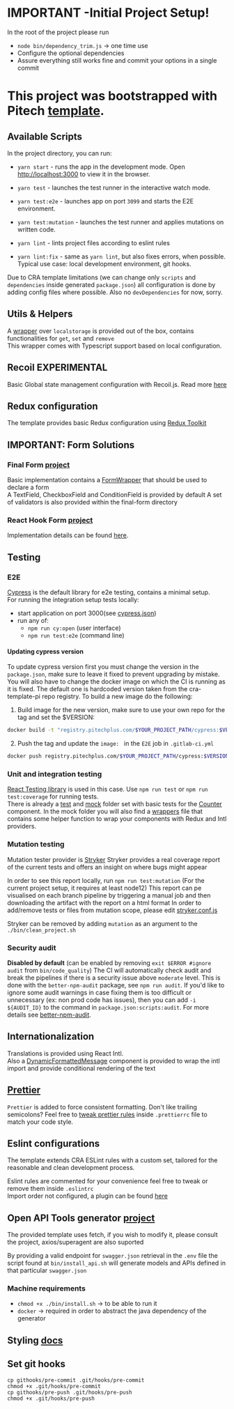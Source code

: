 # IMPORTANT -Initial Project Setup!

In the root of the project please run 
- `node bin/dependency_trim.js` -> one time use
- Configure the optional dependencies
- Assure everything still works fine and commit your options in a single commit 

# This project was bootstrapped with Pitech [template](https://gitlab.pitechplus.com/cristian.boza/cra-template-pi).

## Available Scripts

In the project directory, you can run:

- `yarn start` - runs the app in the development mode. Open [http://localhost:3000](http://localhost:3000) to view it in the browser.

- `yarn test` - launches the test runner in the interactive watch mode.

- `yarn test:e2e` - launches app on port `3099` and starts the E2E environment.

- `yarn test:mutation` - launches the test runner and applies mutations on written code.

- `yarn lint` - lints project files according to eslint rules

- `yarn lint:fix` - same as `yarn lint`, but also fixes errors, when possible. Typical use case: local development environment, git hooks.

Due to CRA template limitations (we can change only `scripts` and `dependencies` inside generated `package.json`) all configuration is done by adding config files where possible. Also no `devDependencies` for now, sorry.

## Utils & Helpers

A [wrapper](./src/utils/storage.ts) over `localstorage` is provided out of the box, contains functionalities for `get`, `set` and `remove`  
This wrapper comes with Typescript support based on local configuration.

## Recoil EXPERIMENTAL

Basic Global state management configuration with Recoil.js. Read more [here](https://recoiljs.org/) 

## Redux configuration

The template provides basic Redux configuration using [Redux Toolkit](https://redux-toolkit.js.org/)

## IMPORTANT: Form Solutions

### Final Form [project](https://final-form.org/react)
Basic implementation contains a [FormWrapper](/src/form/final-form/FormWrapper.tsx) that should be used to declare a form  
A TextField, CheckboxField and ConditionField is provided by default
A set of validators is also provided within the final-form directory

### React Hook Form [project](https://react-hook-form.com/)
Implementation details can be found [here](src/pages/ReactHookForm.tsx). 
 
## Testing

### E2E
[Cypress](https://docs.cypress.io/api/api/table-of-contents.html)
is the default library for e2e testing, contains a minimal setup.  
For running the integration setup tests locally:
 - start application on port 3000(see [cypress.json](./cypress.json))
 - run any of:  
   - `npm run cy:open` (user interface)
   - `npm run test:e2e` (command line)

#### Updating cypress version

To update cypress version first you must change the version in the `package.json`, make sure to leave
it fixed to prevent upgrading by mistake. You will also have to change the docker image on which the CI
is running as it is fixed. The default one is hardcoded version taken from the cra-template-pi repo
registry. To build a new image do the following:

1. Build image for the new version, make sure to use your own repo for the tag and set the $VERSION:
  ```bash
  docker build -t "registry.pitechplus.com/$YOUR_PROJECT_PATH/cypress:$VERSION" docker/ -f docker/Dockerfile-cypress --build-arg VERSION=$VERSION
  ```
2. Push the tag and update the `image: ` in the `E2E` job in `.gitlab-ci.yml`
  ```bash
  docker push registry.pitechplus.com/$YOUR_PROJECT_PATH/cypress:$VERSION
  ```

### Unit and integration testing
[React Testing library](https://testing-library.com/docs/react-testing-library/api) is used in this case.
Use `npm run test` or `npm run test:coverage` for running tests.  
There is already a [test](/src/__tests__) and [mock](/src/__mocks__) folder set with
 basic tests for the [Counter](/src/components/counter/Counter.tsx) component. In 
the mock folder you will also find a [wrappers](/src/__mocks__/wrappers.tsx) file
that contains some helper function to wrap your components with Redux and Intl 
providers.

### Mutation testing
Mutation tester provider is [Stryker](https://stryker-mutator.io/)
Stryker provides a real coverage report of the current tests and offers an insight on where bugs might appear

In order to see this report locally, run `npm run test:mutation` (For the current project setup, it requires at least node12)
This report can pe visualised on each branch pipeline by triggering a manual job and then downloading the artifact with the report on a html format 
In order to add/remove tests or files from mutation scope, please edit [stryker.conf.js](./stryker.conf.js)

Stryker can be removed by adding `mutation` as an argument to the `./bin/clean_project.sh`

### Security audit
**Disabled by default** (can be enabled by removing `exit $ERROR #ignore audit` from `bin/code_quality`)
The CI will automatically check audit and break the pipelines if there is a security issue above `moderate` level.
This is done with the `better-npm-audit` package, see `npm run audit`. If you'd like to ignore some audit warnings
in case fixing them is too difficult or unnecessary (ex: non prod code has issues), then you can add `-i ${AUDIT_ID}`
to the command in `package.json:scripts:audit`. For more details see [better-npm-audit](https://www.npmjs.com/package/better-npm-audit).

## Internationalization

Translations is provided using React Intl.  
Also a [DynamicFormattedMessage](src/components/common/DynamicFormattedMessage.tsx) 
component is provided to wrap the intl import and provide conditional rendering of the text

## [Prettier](https://prettier.io/)

`Prettier` is added to force consistent formatting. Don't like trailing semicolons? Feel free to [tweak prettier rules](https://prettier.io/docs/en/configuration.html) inside `.prettierrc` file to match your code style.

## Eslint configurations

The template extends CRA ESLint rules with a custom set, tailored for the reasonable and clean development process.

Eslint rules are commented for your convenience feel free to tweak or remove them inside `.eslintrc`  
Import order not configured, a plugin can be found [here](https://www.npmjs.com/package/eslint-plugin-ordered-imports) 

## Open API Tools generator [project](https://github.com/OpenAPITools/openapi-generator)
The provided template uses fetch, if you wish to modify it, please consult the project, axios/superagent are also suported
 
By providing a valid endpoint for `swagger.json` retrieval in the `.env` file the script found at `bin/install_api.sh`
will generate models and APIs defined in that particular `swagger.json`

### Machine requirements
- `chmod +x ./bin/install.sh` -> to be able to run it  
- `docker` -> required in order to abstract the java dependency of the generator

## Styling [docs](https://tailwindcss.com/)

## Set git hooks

```shell
cp githooks/pre-commit .git/hooks/pre-commit
chmod +x .git/hooks/pre-commit
cp githooks/pre-push .git/hooks/pre-push
chmod +x .git/hooks/pre-push
```

